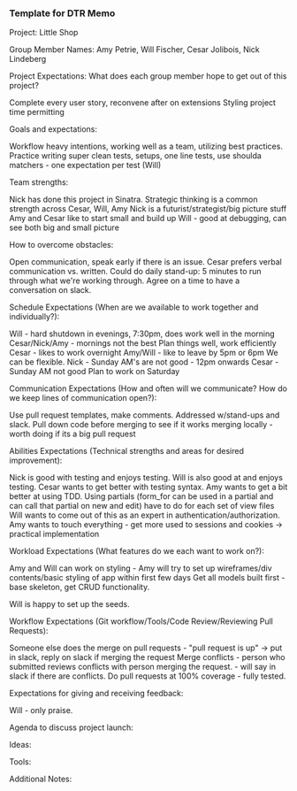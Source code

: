 ### Template for DTR Memo

Project: Little Shop

Group Member Names: Amy Petrie, Will Fischer, Cesar Jolibois, Nick Lindeberg

Project Expectations: What does each group member hope to get out of this project?

Complete every user story, reconvene after on extensions
Styling project time permitting

Goals and expectations:

Workflow heavy intentions, working well as a team, utilizing best practices.
Practice writing super clean tests, setups, one line tests, use shoulda matchers - one
expectation per test (Will)

Team strengths:

Nick has done this project in Sinatra.
Strategic thinking is a common strength across Cesar, Will, Amy
Nick is a futurist/strategist/big picture stuff
Amy and Cesar like to start small and build up
Will - good at debugging, can see both big and small picture

How to overcome obstacles:

Open communication, speak early if there is an issue.
Cesar prefers verbal communication vs. written.
Could do daily stand-up: 5 minutes to run through what we're working through.
Agree on a time to have a conversation on slack.

Schedule Expectations (When are we available to work together and individually?):

Will - hard shutdown in evenings, 7:30pm, does work well in the morning
Cesar/Nick/Amy - mornings not the best
Plan things well, work efficiently
Cesar - likes to work overnight
Amy/Will - like to leave by 5pm or 6pm
We can be flexible.
Nick - Sunday AM's are not good - 12pm onwards
Cesar - Sunday AM not good
Plan to work on Saturday

Communication Expectations (How and often will we communicate? How do we keep lines of communication open?):

Use pull request templates, make comments. Addressed w/stand-ups and slack.
Pull down code before merging to see if it works merging locally - worth doing if its a big pull request

Abilities Expectations (Technical strengths and areas for desired improvement):

Nick is good with testing and enjoys testing. Will is also good at and enjoys testing.
Cesar wants to get better with testing syntax.
Amy wants to get a bit better at using TDD.
Using partials (form_for can be used in a partial and can call that partial on new and edit)
  have to do for each set of view files
Will wants to come out of this as an expert in authentication/authorization.
Amy wants to touch everything - get more used to sessions and cookies -> practical implementation

Workload Expectations (What features do we each want to work on?):

Amy and Will can work on styling - Amy will try to set up wireframes/div contents/basic styling of app within first few days
Get all models built first - base skeleton, get CRUD functionality.

Will is happy to set up the seeds.

Workflow Expectations (Git workflow/Tools/Code Review/Reviewing Pull Requests):

Someone else does the merge on pull requests - "pull request is up" -> put in slack, reply on slack if merging
the request
Merge conflicts - person who submitted reviews conflicts with person merging the request. - will say in slack if there
are conflicts.
Do pull requests at 100% coverage - fully tested.

Expectations for giving and receiving feedback:

Will - only praise. 

Agenda to discuss project launch:

Ideas:

Tools:

Additional Notes:
